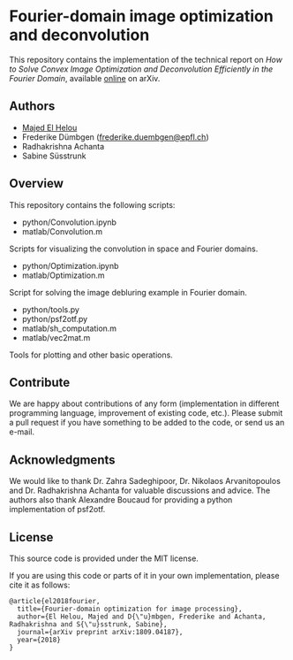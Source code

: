 # Fourier-domain image optimization and deconvolution

This repository contains the implementation of the technical report on *How to Solve Convex Image Optimization and Deconvolution Efficiently in the Fourier Domain*, available [online](https://arxiv.org/abs/1809.04187) on arXiv. 

## Authors

- [Majed El Helou](http://majedelhelou.github.io/)
- Frederike Dümbgen (frederike.duembgen@epfl.ch)
- Radhakrishna Achanta
- Sabine Süsstrunk

## Overview

This repository contains the following scripts: 

- python/Convolution.ipynb
- matlab/Convolution.m

Scripts for visualizing the convolution in space and Fourier domains. 

- python/Optimization.ipynb
- matlab/Optimization.m

Script for solving the image debluring example in Fourier domain.

- python/tools.py
- python/psf2otf.py
- matlab/sh_computation.m
- matlab/vec2mat.m

Tools for plotting and other basic operations. 

## Contribute

We are happy about contributions of any form (implementation in different programming language, improvement of existing code, etc.). Please submit a pull request if you have something to be added to the code, or send us an e-mail. 

## Acknowledgments

We would like to thank Dr.  Zahra Sadeghipoor,  Dr.  Nikolaos Arvanitopoulos and Dr.
Radhakrishna Achanta for valuable discussions and advice. The authors also thank Alexandre Boucaud for providing a python implementation of psf2otf. 


## License

This source code is provided under the MIT license. 

If you are using this code or parts of it in your own implementation, please cite it as follows:

``` 
@article{el2018fourier,
  title={Fourier-domain optimization for image processing},
  author={El Helou, Majed and D{\"u}mbgen, Frederike and Achanta, Radhakrishna and S{\"u}sstrunk, Sabine},
  journal={arXiv preprint arXiv:1809.04187},
  year={2018}
}
```
